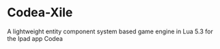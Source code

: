 # Codea-Xile
A lightweight entity component system based game engine in Lua 5.3 for the Ipad app Codea
